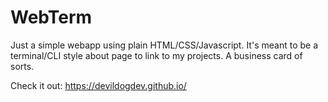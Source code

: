 # WebTerm

Just a simple webapp using plain HTML/CSS/Javascript. It's meant to be a terminal/CLI style about page to link to my projects. A business card of sorts.

Check it out: https://devildogdev.github.io/
